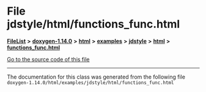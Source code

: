 

# File jdstyle/html/functions\_func.html



[**FileList**](files.md) **>** [**doxygen-1.14.0**](dir_9d5bad020669189c90cda983471be5d0.md) **>** [**html**](dir_05d1fd8a7cdd04f638f8b23196de02e2.md) **>** [**examples**](dir_aa52e73a32d193037813a53dcfe817b6.md) **>** [**jdstyle**](dir_9e51e81487284a2b66603cb7991333dd.md) **>** [**html**](dir_54a6b09928303b2033b0bbcf7cd1e991.md) **>** [**functions\_func.html**](jdstyle_2html_2functions__func_8html.md)

[Go to the source code of this file](jdstyle_2html_2functions__func_8html_source.md)





































































------------------------------
The documentation for this class was generated from the following file `doxygen-1.14.0/html/examples/jdstyle/html/functions_func.html`


